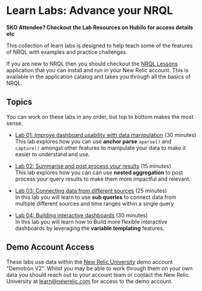 # Learn Labs: Advance your NRQL

**SKO Attendee? Checkout the Lab Resources on Hubilo for access details etc**

This collection of learn labs is designed to help teach some of the features of NRQL with examples and practice challenges. 

If you are new to NRQL then you should checkout the [NRQL Lessons](https://opensource.newrelic.com/projects/newrelic/nr1-learn-nrql) application that you can install and run in your New Relic account. This is available in the application catalog and takes you through all the basics of NRQL.


## Topics
You can work on these labs in any order, but top to bottom makes the most sense.

* [Lab 01: Improve dashboard usability with data manipulation](./lab-01) (30 minutes)  
This lab explores how you can use **anchor parse** `aparse()` and `capture()` amongst other features to manipulate your data to make it easier to understand and use.

* [Lab 02: Summarise and post process your results](./lab-02) (15 minutes)  
This lab explores how you can can use **nested aggregation** to post process your query results to make them more impactful and relevant.

* [Lab 03: Connecting data from different sources](./lab-03) (25 minutes)  
In this lab you will learn to use **sub queries** to connect data from multiple different sources and time ranges within a single query

* [Lab 04: Building interactive dashboards](./lab-04) (30 minutes)  
In this lab you will learn how to Build more flexible interactive dashboards by leveraging the **variable templating** features.

## Demo Account Access
These labs use data within the [New Relic University](https://learn.newrelic.com/) demo account "Demotron V2". Whilst you may be able to work through them on your own data you should reach out to your account team or contact the New Relic University at learn@newrelic.com for access to the demo account.
